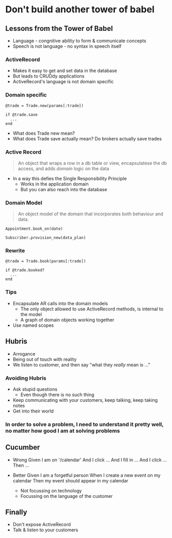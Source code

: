 # Don't build another tower of babel

## Lessons from the Tower of Babel
- Language - congnitive ability to form & communicate concepts
- Speech is not language - no syntax in speech itself

### ActiveRecord
- Makes it easy to get and set data in the database
- But leads to CRUDdy applications
- ActiveRecord's language is not domain specific

### Domain specific

    @trade = Trade.new(params[:trade])

    if @trade.save
      ...
    end

- What does Trade new mean?
- What does Trade save actually mean? Do brokers actually save trades

### Active Record

> An object that wraps a row in a db table or view, encapsulatese the db access, and adds _domain_ logic on the data

- In a way this defies the Single Responsibility Principle
  - Works in the application domain
  - But you can also reach into the database

### Domain Model

> An object model of the domain that incorporates both behaviour and data.

    Appointment.book_on(date)

    Subscriber.provision_new(data_plan)

### Rewrite

    @trade = Trade.book(params[:trade])

    if @trade.booked?
      ...
    end

### Tips
- Encapsulate AR calls into the domain models
  - The only object allowed to use ActiveRecord methods, is internal to the model
  - A graph of domain objects working together
- Use named scopes

## Hubris
- Arrogance
- Being out of touch with reality
- We listen to customer, and then say "what they _really_ mean is ..."

### Avoiding Hubris
- Ask stupid questions
  - Even though there is no such thing
- Keep communicating with your customers, keep talking, keep taking notes
- Get into their world

###  In order to solve a problem, I need to understand it pretty well, no matter how good I am at solving problems

## Cucumber

- Wrong
    Given I am on '/calendar'
    And I click ...
    And I fill in ...
    And I click ...
    Then ...

- Better
    Given I am a forgetful person
    When I create a new event on my calendar
    Then my event should appear in my calendar

  - Not focussing on technology
  - Focussing on the language of the customer

## Finally
- Don't expose ActiveRecord
- Talk & listen to your customers
